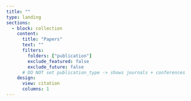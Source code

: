 ```yaml
---
title: ""
type: landing
sections:
  - block: collection
    content:
      title: "Papers"
      text: ""
      filters:
        folders: ["publication"]
        exclude_featured: false
        exclude_future: false
      # DO NOT set publication_type -> shows journals + conferences
    design:
      view: citation
      columns: 1
---
```

